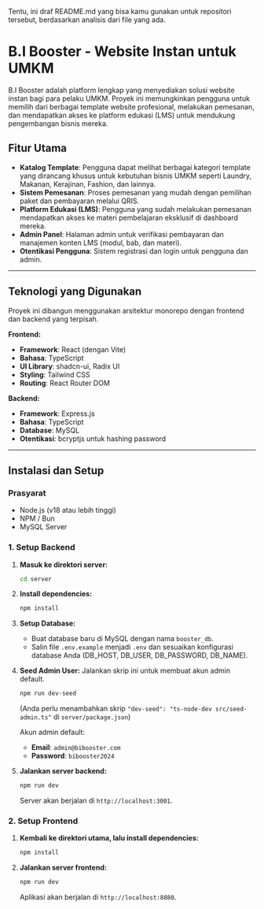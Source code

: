 Tentu, ini draf README.md yang bisa kamu gunakan untuk repositori tersebut, berdasarkan analisis dari file yang ada.

# B.I Booster - Website Instan untuk UMKM

B.I Booster adalah platform lengkap yang menyediakan solusi website instan bagi para pelaku UMKM. Proyek ini memungkinkan pengguna untuk memilih dari berbagai template website profesional, melakukan pemesanan, dan mendapatkan akses ke platform edukasi (LMS) untuk mendukung pengembangan bisnis mereka.

## Fitur Utama

  * **Katalog Template**: Pengguna dapat melihat berbagai kategori template yang dirancang khusus untuk kebutuhan bisnis UMKM seperti Laundry, Makanan, Kerajinan, Fashion, dan lainnya.
  * **Sistem Pemesanan**: Proses pemesanan yang mudah dengan pemilihan paket dan pembayaran melalui QRIS.
  * **Platform Edukasi (LMS)**: Pengguna yang sudah melakukan pemesanan mendapatkan akses ke materi pembelajaran eksklusif di dashboard mereka.
  * **Admin Panel**: Halaman admin untuk verifikasi pembayaran dan manajemen konten LMS (modul, bab, dan materi).
  * **Otentikasi Pengguna**: Sistem registrasi dan login untuk pengguna dan admin.

-----

## Teknologi yang Digunakan

Proyek ini dibangun menggunakan arsitektur monorepo dengan frontend dan backend yang terpisah.

**Frontend:**

  * **Framework**: React (dengan Vite)
  * **Bahasa**: TypeScript
  * **UI Library**: shadcn-ui, Radix UI
  * **Styling**: Tailwind CSS
  * **Routing**: React Router DOM

**Backend:**

  * **Framework**: Express.js
  * **Bahasa**: TypeScript
  * **Database**: MySQL
  * **Otentikasi**: bcryptjs untuk hashing password

-----

## Instalasi dan Setup

### Prasyarat

  * Node.js (v18 atau lebih tinggi)
  * NPM / Bun
  * MySQL Server

### 1\. Setup Backend

1.  **Masuk ke direktori server:**

    ```sh
    cd server
    ```

2.  **Install dependencies:**

    ```sh
    npm install
    ```

3.  **Setup Database:**

      * Buat database baru di MySQL dengan nama `booster_db`.
      * Salin file `.env.example` menjadi `.env` dan sesuaikan konfigurasi database Anda (DB\_HOST, DB\_USER, DB\_PASSWORD, DB\_NAME).

4.  **Seed Admin User:**
    Jalankan skrip ini untuk membuat akun admin default.

    ```sh
    npm run dev-seed
    ```

    (Anda perlu menambahkan skrip `"dev-seed": "ts-node-dev src/seed-admin.ts"` di `server/package.json`)

    Akun admin default:

      * **Email**: `admin@bibooster.com`
      * **Password**: `bibooster2024`

5.  **Jalankan server backend:**

    ```sh
    npm run dev
    ```

    Server akan berjalan di `http://localhost:3001`.

### 2\. Setup Frontend

1.  **Kembali ke direktori utama, lalu install dependencies:**
    ```sh
    npm install
    ```
2.  **Jalankan server frontend:**
    ```sh
    npm run dev
    ```
    Aplikasi akan berjalan di `http://localhost:8080`.